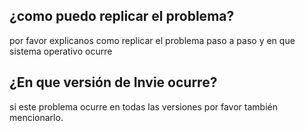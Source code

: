 ## ¿como puedo replicar el problema?
por favor explicanos como replicar el problema paso a paso y en que sistema operativo ocurre
## ¿En que versión de Invie ocurre?
si este problema ocurre en todas las versiones por favor también mencionarlo.
